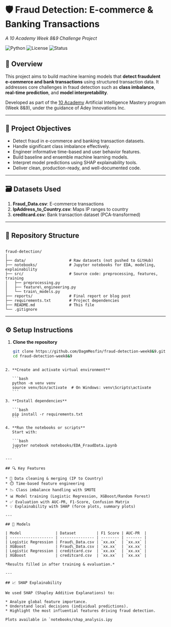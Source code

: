 # 🛡️ Fraud Detection: E-commerce & Banking Transactions  
_A 10 Academy Week 8&9 Challenge Project_  

![Python](https://img.shields.io/badge/Python-3.9%2B-blue.svg)
![License](https://img.shields.io/badge/License-MIT-green.svg)
![Status](https://img.shields.io/badge/status-active-brightgreen)

## 📌 Overview

This project aims to build machine learning models that **detect fraudulent e-commerce and bank transactions** using structured transaction data. It addresses core challenges in fraud detection such as **class imbalance**, **real-time prediction**, and **model interpretability**.

Developed as part of the [10 Academy](https://10academy.org/) Artificial Intelligence Mastery program (Week 8&9), under the guidance of Adey Innovations Inc.

---

## 🚀 Project Objectives

- Detect fraud in e-commerce and banking transaction datasets.
- Handle significant class imbalance effectively.
- Engineer informative time-based and user behavior features.
- Build baseline and ensemble machine learning models.
- Interpret model predictions using SHAP explainability tools.
- Deliver clean, production-ready, and well-documented code.

---

## 🗃️ Datasets Used

1. **Fraud_Data.csv**: E-commerce transactions  
2. **IpAddress_to_Country.csv**: Maps IP ranges to country  
3. **creditcard.csv**: Bank transaction dataset (PCA-transformed)

---

## 📁 Repository Structure

```

fraud-detection/
│
├── data/                   # Raw datasets (not pushed to GitHub)
├── notebooks/              # Jupyter notebooks for EDA, modeling, explainability
├── src/                    # Source code: preprocessing, features, training
│   ├── preprocessing.py
│   ├── feature\_engineering.py
│   └── train\_models.py
├── reports/                # Final report or blog post
├── requirements.txt        # Project dependencies
├── README.md               # This file
└── .gitignore

````

---

## ⚙️ Setup Instructions

1. **Clone the repository**
   ```bash
   git clone https://github.com/DagmMesfin/fraud-detection-week8&9.git
   cd fraud-detection-week8&9
````

2. **Create and activate virtual environment**

   ```bash
   python -m venv venv
   source venv/bin/activate  # On Windows: venv\Scripts\activate
   ```

3. **Install dependencies**

   ```bash
   pip install -r requirements.txt
   ```

4. **Run the notebooks or scripts**
   Start with:

   ```bash
   jupyter notebook notebooks/EDA_FraudData.ipynb
   ```

---

## 🔍 Key Features

* 🧹 Data cleaning & merging (IP to Country)
* ⏱️ Time-based feature engineering
* 📉 Class imbalance handling with SMOTE
* 📊 Model training (Logistic Regression, XGBoost/Random Forest)
* ✅ Evaluation with AUC-PR, F1-Score, Confusion Matrix
* 💡 Explainability with SHAP (force plots, summary plots)

---

## 🧪 Models

| Model               | Dataset         | F1 Score | AUC-PR  |
| ------------------- | --------------- | -------- | ------- |
| Logistic Regression | Fraud\_Data.csv | `xx.xx`  | `xx.xx` |
| XGBoost             | Fraud\_Data.csv | `xx.xx`  | `xx.xx` |
| Logistic Regression | creditcard.csv  | `xx.xx`  | `xx.xx` |
| XGBoost             | creditcard.csv  | `xx.xx`  | `xx.xx` |

*Results filled in after training & evaluation.*

---

## 📈 SHAP Explainability

We used SHAP (Shapley Additive Explanations) to:

* Analyze global feature importance.
* Understand local decisions (individual predictions).
* Highlight the most influential features driving fraud detection.

Plots available in `notebooks/shap_analysis.ipy
